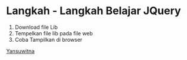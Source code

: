 # Langkah - Langkah Belajar JQuery

1. Download file Lib
2. Tempelkan file lib pada file web
3. Coba Tampilkan di browser


[Yansuwitna](http://yansuwitna.com)
